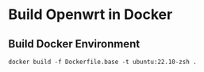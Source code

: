 # Build Openwrt in Docker

## Build Docker Environment

```shell
docker build -f Dockerfile.base -t ubuntu:22.10-zsh .
```

